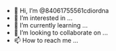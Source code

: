 - 👋 Hi, I’m @84061755561cdiordna
- 👀 I’m interested in ...
- 🌱 I’m currently learning ...
- 💞️ I’m looking to collaborate on ...
- 📫 How to reach me ...

<!---
84061755561cdiordna/84061755561cdiordna is a ✨ special ✨ repository because its `README.md` (this file) appears on your GitHub profile.
You can click the Preview link to take a look at your changes.
--->
